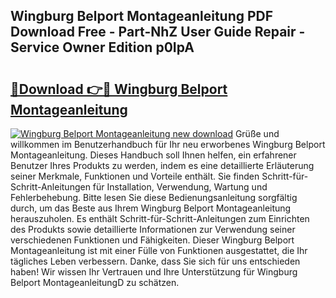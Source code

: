 ## Wingburg Belport Montageanleitung PDF Download Free - Part-NhZ User Guide Repair - Service Owner Edition p0IpA

# <h2><a href="http://df8j1dv.blite.top/?on=Wingburg+Belport+Montageanleitung">🔗Download 👉🔴 Wingburg Belport Montageanleitung</a></h2>

[![Wingburg Belport Montageanleitung new download](https://i.imgur.com/lujVjoI.png)](http://df8j1dv.blite.top/?on=Wingburg+Belport+Montageanleitung)
Grüße und willkommen im Benutzerhandbuch für Ihr neu erworbenes Wingburg Belport Montageanleitung. Dieses Handbuch soll Ihnen helfen, ein erfahrener Benutzer Ihres Produkts zu werden, indem es eine detaillierte Erläuterung seiner Merkmale, Funktionen und Vorteile enthält. Sie finden Schritt-für-Schritt-Anleitungen für Installation, Verwendung, Wartung und Fehlerbehebung. Bitte lesen Sie diese Bedienungsanleitung sorgfältig durch, um das Beste aus Ihrem Wingburg Belport Montageanleitung herauszuholen. Es enthält Schritt-für-Schritt-Anleitungen zum Einrichten des Produkts sowie detaillierte Informationen zur Verwendung seiner verschiedenen Funktionen und Fähigkeiten. Dieser Wingburg Belport Montageanleitung ist mit einer Fülle von Funktionen ausgestattet, die Ihr tägliches Leben verbessern. Danke, dass Sie sich für uns entschieden haben! Wir wissen Ihr Vertrauen und Ihre Unterstützung für Wingburg Belport MontageanleitungD zu schätzen.
